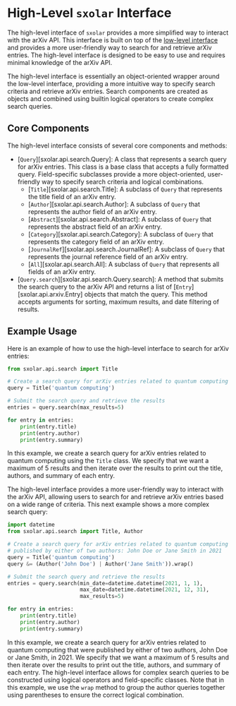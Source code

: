 # High-Level `sxolar` Interface

The high-level interface of `sxolar` provides a more simplified way to interact with the 
arXiv API. This interface is built on top of the [low-level interface](low-level.md) and 
provides a more user-friendly way to search for and retrieve arXiv entries. The high-level 
interface is designed to be easy to use and requires minimal knowledge of the arXiv API.

The high-level interface is essentially an object-oriented wrapper around the low-level
interface, providing a more intuitive way to specify search criteria and retrieve arXiv
entries. Search components are created as objects and combined using builtin logical operators
to create complex search queries. 

## Core Components

The high-level interface consists of several core components and methods:

- [`Query`][sxolar.api.search.Query]: A class that represents a search query for arXiv entries. 
    This class is a base class that accepts a fully formatted query. Field-specific subclasses
    provide a more object-oriented, user-friendly way to specify search criteria and logical
    combinations.
    - [`Title`][sxolar.api.search.Title]: A subclass of `Query` that represents the title field of an arXiv entry.
    - [`Author`][sxolar.api.search.Author]: A subclass of `Query` that represents the author field of an arXiv entry.
    - [`Abstract`][sxolar.api.search.Abstract]: A subclass of `Query` that represents the abstract field of an arXiv entry.
    - [`Category`][sxolar.api.search.Category]: A subclass of `Query` that represents the category field of an arXiv entry.
    - [`JournalRef`][sxolar.api.search.JournalRef]: A subclass of `Query` that represents the journal reference field of an arXiv entry.
    - [`All`][sxolar.api.search.All]: A subclass of `Query` that represents all fields of an arXiv entry.
- [`Query.search`][sxolar.api.search.Query.search]: A method that submits the search query to the arXiv API and returns a list 
    of [`Entry`][sxolar.api.arxiv.Entry] objects that match the query. This method accepts arguments for sorting, maximum results,
    and date filtering of results.

## Example Usage

Here is an example of how to use the high-level interface to search for arXiv entries:

```python
from sxolar.api.search import Title

# Create a search query for arXiv entries related to quantum computing
query = Title('quantum computing')

# Submit the search query and retrieve the results
entries = query.search(max_results=5)

for entry in entries:
    print(entry.title)
    print(entry.author)
    print(entry.summary)
```

In this example, we create a search query for arXiv entries related to quantum computing using the `Title` class.
We specify that we want a maximum of 5 results and then iterate over the results to print out the title, authors, 
and summary of each entry.

The high-level interface provides a more user-friendly way to interact with the arXiv API, allowing users to search
for and retrieve arXiv entries based on a wide range of criteria. This next example shows a more complex search query:

```python
import datetime
from sxolar.api.search import Title, Author

# Create a search query for arXiv entries related to quantum computing that were 
# published by either of two authors: John Doe or Jane Smith in 2021
query = Title('quantum computing') 
query &= (Author('John Doe') | Author('Jane Smith')).wrap()

# Submit the search query and retrieve the results
entries = query.search(min_date=datetime.datetime(2021, 1, 1), 
                       max_date=datetime.datetime(2021, 12, 31),
                       max_results=5)

for entry in entries:
    print(entry.title)
    print(entry.author)
    print(entry.summary)
```

In this example, we create a search query for arXiv entries related to quantum computing that were published by either
of two authors, John Doe or Jane Smith, in 2021. We specify that we want a maximum of 5 results and then iterate over
the results to print out the title, authors, and summary of each entry. The high-level interface allows for complex
search queries to be constructed using logical operators and field-specific classes. Note that in this example, we use
the `wrap` method to group the author queries together using parentheses to ensure the correct logical combination.



